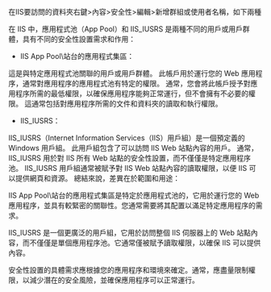 在IIS要訪問的資料夾右鍵>內容>安全性>編輯>新增群組或使用者名稱，如下兩種

在 IIS 中，應用程式池（App Pool）和 IIS_IUSRS 是兩種不同的用戶或用戶群體，具有不同的安全性設置需求和作用：

- IIS App Pool\站台的應用程式集區：

這是與特定應用程式池關聯的用戶或用戶群體。
此帳戶用於運行您的 Web 應用程序，通常對應用程序的應用程式池有特定的權限。
通常，您會將此帳戶授予對應用程序所需的最低權限，以確保應用程序能夠正常運行，但不會擁有不必要的權限。
這通常包括對應用程序所需的文件和資料夾的讀取和執行權限。
 - IIS_IUSRS：

IIS_IUSRS（Internet Information Services（IIS）用戶組）是一個預定義的 Windows 用戶組。
此用戶組包含了可以訪問 IIS Web 站點內容的用戶。
通常，IIS_IUSRS 用於對 IIS 所有 Web 站點的安全性設置，而不僅僅是特定應用程序池。
IIS_IUSRS 用戶組通常被賦予對 IIS Web 站點內容的讀取權限，以便 IIS 可以提供網頁和資源。
總結來說，差異在於範圍和用途：

IIS App Pool\站台的應用程式集區是特定於應用程式池的，它用於運行您的 Web 應用程序，並具有較緊密的關聯性。您通常需要將其配置以滿足特定應用程序的需求。

IIS_IUSRS 是一個更廣泛的用戶組，它用於訪問整個 IIS 伺服器上的 Web 站點內容，而不僅僅是單個應用程序池。它通常僅被賦予讀取權限，以確保 IIS 可以提供內容。

安全性設置的具體需求應根據您的應用程序和環境來確定。通常，應盡量限制權限，以減少潛在的安全風險，並確保應用程序可以正常運行。
